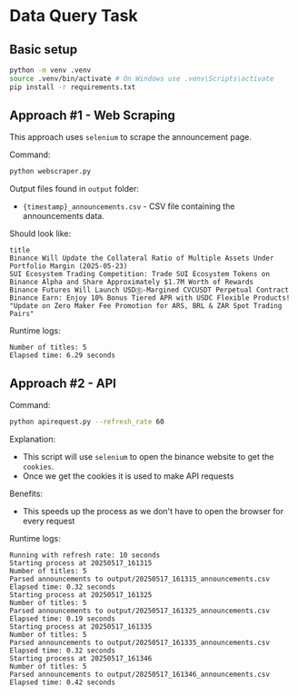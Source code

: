 # Data Query Task
## Basic setup
```bash
python -m venv .venv
source .venv/bin/activate # On Windows use .venv\Scripts\activate
pip install -r requirements.txt
```

## Approach #1 - Web Scraping
This approach uses `selenium` to scrape the announcement page.

Command:
```bash
python webscraper.py
```
Output files found in `output` folder:
- `{timestamp}_announcements.csv` - CSV file containing the announcements data.

Should look like:
```
title
Binance Will Update the Collateral Ratio of Multiple Assets Under Portfolio Margin (2025-05-23)
SUI Ecosystem Trading Competition: Trade SUI Ecosystem Tokens on Binance Alpha and Share Approximately $1.7M Worth of Rewards
Binance Futures Will Launch USDⓈ-Margined CVCUSDT Perpetual Contract
Binance Earn: Enjoy 10% Bonus Tiered APR with USDC Flexible Products!
"Update on Zero Maker Fee Promotion for ARS, BRL & ZAR Spot Trading Pairs"
```

Runtime logs:
```
Number of titles: 5
Elapsed time: 6.29 seconds
```

## Approach #2 - API
Command:
```bash
python apirequest.py --refresh_rate 60
```

Explanation:
- This script will use `selenium` to open the binance website to get the `cookies`.
- Once we get the cookies it is used to make API requests

Benefits:
- This speeds up the process as we don't have to open the browser for every request

Runtime logs:
```
Running with refresh rate: 10 seconds
Starting process at 20250517_161315
Number of titles: 5
Parsed announcements to output/20250517_161315_announcements.csv
Elapsed time: 0.32 seconds
Starting process at 20250517_161325
Number of titles: 5
Parsed announcements to output/20250517_161325_announcements.csv
Elapsed time: 0.19 seconds
Starting process at 20250517_161335
Number of titles: 5
Parsed announcements to output/20250517_161335_announcements.csv
Elapsed time: 0.32 seconds
Starting process at 20250517_161346
Number of titles: 5
Parsed announcements to output/20250517_161346_announcements.csv
Elapsed time: 0.42 seconds

```